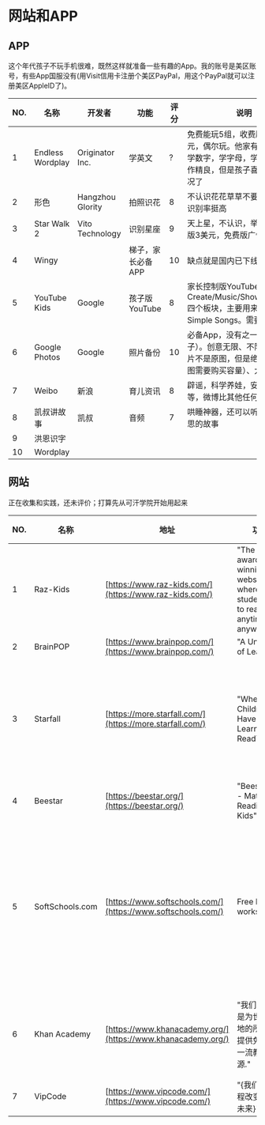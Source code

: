 网站和APP
===

APP
---

这个年代孩子不玩手机很难，既然这样就准备一些有趣的App。我的账号是美区账号，有些App国服没有(用Visit信用卡注册个美区PayPal，用这个PayPal就可以注册美区AppleID了)。

NO. | 名称 | 开发者 | 功能 | 评分 | 说明
--- | --- | --- | --- | --- | --- 
1 | Endless Wordplay | Originator Inc. | 学英文 | ? | 免费能玩5组，收费版是15美元，偶尔玩。他家有很多App，学数字，学字母，学单词。。。制作精良，但是孩子喜不喜欢看情况了
2 | 形色 | Hangzhou Glority | 拍照识花 | 8 | 不认识花花草草不要紧，有他。识别率挺高
3 | Star Walk 2 | Vito Technology | 识别星座 | 9 | 天上星，不认识，举手机。收费版3美元，免费版广告略多。
4 | Wingy | | 梯子，家长必备APP | 10 | 缺点就是国内已下线
5 | YouTube Kids | Google | 孩子版YouTube | 8 | 家长控制版YouTube，包括Create/Music/Shows/Learning四个板块，主要用来看Super Simple Songs。需要配合梯子
6 | Google Photos | Google | 照片备份 | 10 | 必备App，没有之一（但也要梯子）。创意无限、不限容量（照片不是原图，但是绝对够用，原图需要购买容量）、大厂保证
7 | Weibo | 新浪 | 育儿资讯 | 8 | 辟谣，科学养娃，安全知识等等，微博比其他任何通道方便
8 | 凯叔讲故事 | 凯叔 | 音频 | 7 | 哄睡神器，还可以听很多很有意思的故事
9 | 洪恩识字
10 | Wordplay

网站
---

正在收集和实践，还未评价；打算先从可汗学院开始用起来

NO. | 名称 | 地址 | 功能 | 评分 | 说明
--- | --- | --- | --- | --- | --- 
1 | Raz-Kids | [https://www.raz-kids.com/](https://www.raz-kids.com/) | "The award-winning website where K-5 students go to read — anytime, anywhere!"
2 | BrainPOP | [https://www.brainpop.com/](https://www.brainpop.com/) | "A Universe of Learning" | 
3 | Starfall | [https://more.starfall.com/](https://more.starfall.com/) | "Where Children Have Fun Learning to Read™."  | | 学前教育（英语和数学），提供教材下载等
4 | Beestar | [https://beestar.org/](https://beestar.org/) | "Beestar.org - Math and Reading for Kids"
5 | SoftSchools.com | [https://www.softschools.com/](https://www.softschools.com/) | Free Math worksheets | | 从识数到高数，确实有很多免费题目，可下载打印直接使用
6 | Khan Academy | [https://www.khanacademy.org/](https://www.khanacademy.org/) | "我们的使命是为世界各地的所有人提供免费的一流教育资源." | | 开源共享的教育资源，需要投入
7 | VipCode | [https://www.vipcode.com/](https://www.vipcode.com/) | "{我们，让编程改变孩子未来}" 